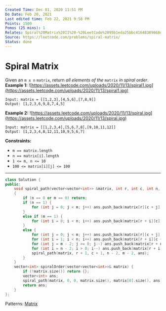 ```yaml
---
Created Time: Dec 01, 2020 11:51 PM
Do Date: Feb 20, 2021
Last edited time: Feb 22, 2021 9:58 PM
Points: 1500
Pomos (25 mins): 1
Relates: Spiral%20Matrix%20II%20-%20LeetCode%2095b1eda25bbc41648389668ddfb577b4.md, Spiral%20Matrix%20III%20-%20LeetCode%20c1a07ea290b64a009a2c9ce52f0483e0.md
Source: https://leetcode.com/problems/spiral-matrix/
Status: done
---
```


# Spiral Matrix

Given an `m x n` `matrix`, return *all elements of the* `matrix` *in spiral order*.
**Example 1:**
![https://assets.leetcode.com/uploads/2020/11/13/spiral1.jpg](https://assets.leetcode.com/uploads/2020/11/13/spiral1.jpg)
```
Input: matrix = [[1,2,3],[4,5,6],[7,8,9]]
Output: [1,2,3,6,9,8,7,4,5]
```
**Example 2:**
![https://assets.leetcode.com/uploads/2020/11/13/spiral.jpg](https://assets.leetcode.com/uploads/2020/11/13/spiral.jpg)
```
Input: matrix = [[1,2,3,4],[5,6,7,8],[9,10,11,12]]
Output: [1,2,3,4,8,12,11,10,9,5,6,7]
```
**Constraints:**
- `m == matrix.length`
- `n == matrix[i].length`
- `1 <= m, n <= 10`
- `100 <= matrix[i][j] <= 100`
---
```cpp
class Solution {
public:
    void spiral_path(vector<vector<int>> &matrix, int r, int c, int n, int m, vector<int> &ans)
    {
        if (n == 0 or m == 0) return; 
        if (n == 1) {
            for (int j = 0; j < m; j++) ans.push_back(matrix[r][c + j]); 
        }
        else if (m == 1) {
            for (int i = 0; i < n; i++) ans.push_back(matrix[r + i][c]); 
        }
        else {
            for (int j = 0; j < m; j++) ans.push_back(matrix[r][c + j]); 
            for (int i = 1; i < n; i++) ans.push_back(matrix[r + i][c + m - 1]); 
            for (int j = m - 2; j >= 0; j--) ans.push_back(matrix[r + n - 1][c + j]); 
            for (int i = n - 2; i > 0; i--) ans.push_back(matrix[r + i][c]); 
            spiral_path(matrix, r + 1, c + 1, n - 2, m - 2, ans); 
        }
    }
    vector<int> spiralOrder(vector<vector<int>>& matrix) {
        if (!matrix.size()) return {}; 
        vector<int> ans; 
        spiral_path(matrix, 0, 0, matrix.size(), matrix[0].size(), ans); 
        return ans; 
    }
};
```
Patterns: [Matrix](Matrix.md)